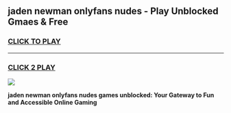 
## jaden newman onlyfans nudes - Play Unblocked Gmaes & Free
<h3>
<a href="https://premium.freeplayer.one?title=jaden_newman_onlyfans_nudes&ref=20F">CLICK TO PLAY</a></h3>
<hr>

<h3>
<a href="https://premium.freeplayer.one?title=jaden_newman_onlyfans_nudes&ref=20F">CLICK 2 PLAY</a>
  
</h3>

<a href="https://premium.freeplayer.one?title=jaden_newman_onlyfans_nudes&ref=20F/"><img src="https://clearcache.store/games.png"></a>


**jaden newman onlyfans nudes games unblocked: Your Gateway to Fun and Accessible Online Gaming**
